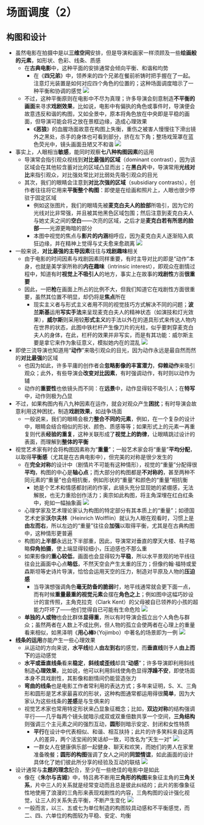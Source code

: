 # 场面调度（2）
## 构图和设计
* 虽然电影在拍摄中是以**三维空间**安排，但是导演和画家一样须顾及一些**绘画般的元素**，如形状、色彩、线条、质感
  * 在**古典电影**中，这种平面的安排通常会倾向平衡、和谐和均势
    * 在《**四兄弟**》中，领养来的四个兄弟在餐前祈铸时把手握在了一起。注意灯光装置是如何对应四个角色的位置的；这种场面调度暗示了一种平衡和协调的感觉
![](images/四兄弟.png)
  * 不过，这种平衡原则在电影中不尽为真理；许多导演会刻意制造**不平衡的画面**来寻求**戏剧效果**，比如说，电影中有偏执的角色或事件时，导演便会故意违反和谐的构图，又如全景中，原本将角色放在中央即是平稳的画面，但导演可能会将之放在景框边缘，造成心理效果
    * 《**恶狼**》的血腥场面故意在构图上失衡，重伤之被害人慢慢往下滑出镜外之黑处，杀手的身体也可看到部分，挤在左下角；整场戏笼罩在蓝色荧光中，镜头画面丑陋又不和谐
![](images/恶狼.png) 
* 事实上，人眼相当**敏感**，能同时观察**七八种构图因素**的运用
  * 导演常会指引观众视线到**对比最强的区域**（dominant contrast），因为该区域会在其他较含蓄对比的区域凸显而出；在**黑白片**中，导演常用**光线对比**来指引观众，对比强处常比对比弱处先吸引观众的目光
  * 其次，我们的眼睛会注意到**对比次强的区域**（subsidiary contrasts），创作者往往将它用来**平衡整个构图**：即使是在绘画和照片上，人眼也很少停驻于固定区域
    * 例如这张图片，我们的眼晴先被**麦克白夫人的脸部**所吸引，因为它的光线对比非常强，并且被其他黑色区域包围；然后注意到麦克白夫人与她丈夫之间的**空白**——次亮的区域，之后才是**麦克白若有所思的脸部**——光源更晦暗的部分
    * 本图中视觉的焦点与**影片的内涵**相呼应，因为麦克白夫人逐渐陷入疯狂边缘，并在精神上觉得与丈夫愈来愈疏离
![](images/麦克白.png)
* 一般来说，**对比最强的主导因素**往往与**戏剧趣味**相关
  * 由于电影的时间因素与戏剧因素同样重要，有时主导对比的即是“动作”本身，也就是美学家所称的**内在趣味**（intrinsic interest），即观众在剧情过程中，知道有时**视觉上不吸引人**的地方，事实上在故事的**戏剧性**方面**很重要**
  * 因此，一把**枪**在画面上所占的比例不大，但我们知道它在戏剧性方面很重要，虽然其位置不明显，却仍将是**焦点**所在
    * 现实主义者与形式主义者用不同的视觉技巧方式解决不同的问题；**波兰斯基**运用**写实手法**来呈现麦克白夫人的精神状态（如演技和灯光效果），**威尔斯**则采用较**形式主义**的手法以外在的道具形式来传达人物内在世界的状态，此图中铁栏杆产生像刀片的光柱，似乎要刺穿麦克白夫人的身体，在此，栏杆的效果并非写实，而是有其功能：威尔斯主要是拿它来作为象征意义，模拟她内在的混乱
![](images/麦克白2.png)
* 即使三流导演也知道用“**动作**”来吸引观众的目光，因为动作永远是最自然而然的**对比最强**的区域
  * 也因为如此，许多平庸的创作者会**忽略影像的丰富潜力**，**仰赖动作**来吸引观众；此外，有些导演会**改变对比因素**，有时强调动作，有时则以动作为辅
  * 动作的**重要性**也依镜头而不同：在**远景**中，动作显得较不吸引人；在**特写**中，动作则极为凸显
* 不过，如果构图内有八九种因素在运作，就会对观众产生**困扰**；有时导演会故意利用这种困扰，制造**戏剧效果**，如战争场面
  * 一般说来，我们的眼睛会极力**整合不同的元素**，例如，在一个复杂的设计中，眼睛会结合相似的形状、颜色、质感等等；如果形式上的元素一再重复则代表**经验的重复**，这种关联形成了**视觉上的韵律**，让眼睛跳过设计的表面，而理解到**整体的平衡**
* 视觉艺术家有时会将构图因素称为“**重量**”；一般艺术家会将“重量”**平均分配**，以取得**平衡感**（尤其是在古典电影中），但完美的对称是很少发生的
  * 在**完全对称**的设计中（剧情片不可能有这种情形），视觉的“重量”分配得很**平均**，构图的中心是**轴心点**；而大部分的构图都是**不对称的**，甚至两种不同元素的“重量”也会相抗衡，例如形状的“重量”和颜色的“重量”相抗衡
    * 她是个艺术和情感都封闭的作家，此镜头充分显现她的紧绷感，无法解脱，也无力重拾创作活力；奥宗如此构图，将主角深埋在红白红条中，宛如一幅抽象画
![](images/游泳池.png)
  * 心理学家及艺术理论家认为构图的特定部分有其本质上的“重量”；如德国艺术史家**沃尔夫林**（Heinrich Wolfflin）就认为人眼在观看时，习惯上是**由左而右**，所以左边的“重量”往往会**加强**以取得平衡，尤其是在古典构图中，这种情形更普遍
  * 构图的**上半部**永远比下半部重，因此，导演常对垂直的摩天大楼、柱子略略**仰角拍摄**，使上端显得较细小，压迫感也不那么重
  * 如果影像的**重心较低**，画面也会显得较为**平稳**，所以水平景观的地平线往往会比画面中心点**略低**，不然天空会产生太重的压力；但像约翰·福特或爱森斯坦等史诗片导演，恰恰会运用天空的压力，制造对平原及人物的**压迫感**
    * 当导演想强调角色**毫无防备的脆弱**时，地平线通常就会更下面一点，而有时候**重量最重的视觉元素**会摆在**角色之上**；例如图中这幅巧妙设计的宣传照，主角克拉克（Clark Kent）的父母被自已领养的小孩的超能力吓坏了——他们觉得自已可能有生命危险
![](images/超人.png)
  * **单独的人或物**也会比群体**显得重**，所以有时导演会孤立出个人角色与群众；虽然两者在人数上不成比例，但人物的孤立会使两者在心理上的重量看来相似，如黑泽明《**用心棒**》（Yojimbo）中著名的场景即为一例
![](images/用心棒.png)
* **线条的运用**亦能产生一些心理效果
  * 从运动的方向来说，**水平线**给人**由左到右**的感觉，而**垂直线**则予人**由上而下**的运动感觉
  * **水平或垂直线条**看来**稳定**，**斜线或歪线**却具“**动感**”；许多导演即利用斜线制造**心理效果**，比如说，他可以利用斜线使角色显得**浮躁不安**，即使场面本身不具戏剧性，其影像和剧情间仍能营造张力
  * **弯曲的线条**也是电影工作者常利用的表达方式；多年来证明，S、X、三角形和圆形是艺术家最喜欢的形状，这种构图通常都运用得很**简单**，因为大家认为这些线条的**差感**是与生俱来的
  * 视觉艺术家也常用特定形状来凸显象征概念；比如，**双边对称**的结构强调平行——几乎每两个镜头就暗示成双或双重倍数共享一个空间，**三角结构**则强调三个主元素之间的强烈互动，**圆形**则暗示安定、封闭和女性特质
    * **平行**在设计中代表相似、和谐、相互扶持；此片的许多笑料来自这两人的差异，两个活宝闹的笑话却一致，可改名为“天生一对”
![](images/尖峰时刻3.png)
    * 一群女人在健康俱乐部一起健身、聊天和欢笑，而她们的男人在家里准备晚餐；**圆形的构图**强调了女人之间的**同盟情谊**，如此画面的设计具体化了她们彼此所分享的经验及互动的联结
![](images/美利坚帝国的衰落.png)
* 设计通常与**主题的理念**配合，至少在一些绝佳的电影中是如此
  * 像在《**朱尔与吉姆**》中，特吕弗不断用**三角形的构图**来象征主角的**三角关系**，片中三人的关系就是经常变动而且总是彼此纠结的；此片的影像象征性地使用了浪漫的三角形来表现戏剧性的内容，三角构图的设计强化视觉，让三人的关系失去平衡，不断产生变化
![](images/朱尔与吉姆.png)
  * 一般而言，以三、五或七为单位制造的构图较具动感和不平衡感觉，而二、四、六单位的构图较为平稳、安定、均衡